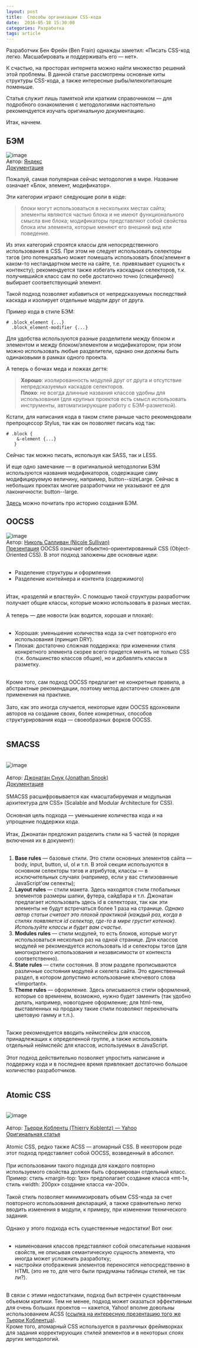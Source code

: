 ```yaml
---
layout: post
title:  Способы организации CSS-кода
date:  2016-05-18 15:30:00
categories: Разработка
tags: article
---
```


Разработчик Бен Фрейн (Ben Frain) однажды заметил: «Писать CSS-код легко. Масшабировать и поддерживать его — нет».

К счастью, на просторах интернета можно найти множество решений этой проблемы. В данной статье рассмотрены основные киты структуры CSS-кода, а также интересные рыбы/млекопитающие поменьше.

Статья служит лишь памяткой или кратким справочником — для подробного ознакомления с методологиями настоятельно рекомендуется изучать оригинальную документацию.

Итак, начнем.<br>
<h2>БЭМ</h2>
<img src="https://habrastorage.org/files/dc4/809/03a/dc480903af774eab9370c85e50c8ac72.png" alt="image"/><br/>
Автор: <a href="https://ru.bem.info/authors/">Яндекс</a><br>
<a href="https://ru.bem.info/">Документация</a>

Пожалуй, самая популярная сейчас методология в мире. Название означает «Блок, элемент, модификатор». 

Эти категории играют следующие роли в коде:

> блоки могут использоваться в нескольких местах сайта;
> элементы являются частью блока и не имеют функционального смысла вне блока;
> модификаторы представляют собой свойства блока или элемента, которые меняют его внешний вид или поведение.

Из этих категорий строятся классы для непосредственного использования в CSS. При этом не следует использовать селекторы тэгов (это потенциально может помешать использовать блок/элемент в каком-то нестандартном месте на сайте, т.е. привязывает сущность к контексту); рекомендуется также избегать каскадных селекторов, т.к. получившийся класс сам по себе достаточно точно (специфично) выбирает соответствующий элемент.

Такой подход позволяет избавиться от непредсказуемых последствий каскада и изолирует отдельные модули друг от друга.

Пример кода в стиле БЭМ:

    # .block_element {...}
      .block_element-modifier {...}
     
Для удобства используются разные разделители между блоком и элементом и между блоком/элементом и модификатором; при этом можно использовать любые разделители, однако они должны быть одинаковыми в рамках одного проекта.

А теперь о бочках меда и ложках дегтя:
> <b>Хорошо</b>: изолированность модулей друг от друга и отсутствие непредсказуемых каскадов селекторов.<br>
> <b>Плохо</b>: не всегда длинные названия классов удобны для использования (для крупных проектов есть смысл использовать инструменты, автоматизирующие работу с БЭМ-разметкой).

Кстати, для написания кода в таком стиле раньше часто рекомендовали препроцессор Stylus, так как он позволяет писать код так:

    # .block {
        &-element {...}
       }

Сейчас так можно писать, используя как SASS, так и LESS.

И еще одно замечание — в оригинальной методологии БЭМ используются названия модификаторов, содержащие саму модифицируемую величину, например, button--sizeLarge. Сейчас в небольших проектах многие разработчики не указывают ее для лаконичности: button--large.

<a href="https://ru.bem.info/forum/-147/">Здесь</a> можно почитать про историю создания БЭМ.

<h2>OOCSS</h2>
<img src="https://habrastorage.org/files/466/3e3/813/4663e38131c24db99aa009b4a55d3235.png" alt="image"/><br/>
Автор: <a href="http://www.stubbornella.org/content/nicole-sullivan/">Николь Салливан (Nicole Sullivan)</a><br>
<a href="http://www.slideshare.net/stubbornella/object-oriented-css">Презентация</a>
OOCSS означает объектно-ориентированный CSS (Object-Oriented CSS). В этот подход заложены две основные идеи:<br/>
<br/>
<ul>
<li>Разделение структуры и оформления</li>
<li>Разделение контейнера и контента (содержимого)</li>
</ul><br/>
Итак, «разделяй и властвуй». С помощью такой структуры разработчик получает общие классы, которые можно использовать в разных местах.<br/>
<br/>
А теперь — две новости (как водится, хорошая и плохая):<br/>
<br/>
<ul>
<li>Хорошая: уменьшение количества кода за счет повторного его использования (принцип DRY).</li>
<li>Плохая: достаточно сложная поддержка: при изменении стиля конкретного элемента скорее всего придется менять не только CSS (т.к. большинство классов общие), но и добавлять классы в разметку.</li>
</ul><br/>
Кроме того, сам подход OOCSS предлагает не конкретные правила, а абстрактные рекомендации, поэтому метод достаточно сложен для применения на практике. <br/>
<br/>
Зато, как это иногда случается, некоторые идеи OOCSS вдохновили авторов на создание своих, более конкретных, способов структурирования кода — своеобразных форков OOCSS.<br/>
<a name="smacss"></a><br/>
<h2>SMACSS</h2><br/>
<img src="https://habrastorage.org/files/4dc/24a/8dc/4dc24a8dc3fb4e758adf89af4f73f66c.png" alt="image"/><br/>
<br/>
Автор: <a href="https://smacss.com/book/about">Джонатан Снук (Jonathan Snook)</a><br/>
<a href="https://smacss.com/">Документация</a><br/>
<br/>
SMACSS расшифровывается как «масштабируемая и модульная архитектура для CSS» (Scalable and Modular Architecture for CSS). <br/>
<br/>
Основная цель подхода — уменьшение количества кода и на упрощение поддержки кода. <br/>
<br/>
Итак, Джонатан предложил разделить стили на 5 частей (в порядке включения их в документ):<br/>
<br/>
<ol>
<li><b>Base rules</b> — базовые стили. Это стили основных элементов сайта — body, input, button, ul, ol и т.п. В этой секции используются в основном селекторы тэгов и атрибутов, классы — в исключительных случаях (например, если у вас стилизованные JavaScript’ом селекты);</li>
<li><b>Layout rules</b> — стили макета. Здесь находятся стили глобальных элементов размеры шапки, футера, сайдбара и т.п. Джонатан предлагает использовать здесь id в селекторах, так как эти элементы не будут встречаться более 1 раза на странице. <i>Однако автор статьи считает это плохой практикой (каждый раз, когда в стилях появляется id селектор, где-то в мире грустит котенок). Используйте классы и будет вам счастье.</i></li>
<li><b>Modules rules</b> — стили модулей, то есть блоков, которые могут использоваться несколько раз на одной странице. Для классов модулей не рекомендуется использовать id и селекторы тэгов (для многократного использования и независимости от контекста соответственно).</li>
<li><b>State rules</b> — стили состояния. В этом разделе прописываются различные состояния модулей и скелета сайта. Это единственный раздел, в котором допустимо использование ключевого слова «!important».</li>
<li><b>Theme rules</b> — оформление. Здесь описываются стили оформлений, которые со временем, возможно, нужно будет заменить (так удобно делать, например, новогоднее оформление; для html-тем, выставленных на продажу такие стили позволяют переключать цветовую гамму и т.п.).</li>
</ol><br/>
Также рекомендуется вводить неймспейсы для классов, принадлежащих к определенной группе, а также использовать отдельный неймспейс для классов, используемых в JavaScript.<br/>
<br/>
Этот подход действительно позволяет упростить написание и поддержку кода и в последнее время привлекает достаточно большое количество разработчиков.<br/>
<a name="atomic"></a><br/>
<h2>Atomic CSS</h2><br/>
<img src="https://habrastorage.org/files/b93/1f4/75b/b931f475b0984db391f1ae5cad45bced.png" alt="image"/><br/>
<br/>
Автор: <a href="https://twitter.com/thierrykoblentz">Тьерри Коблентц (Thierry Koblentz) — Yahoo</a><br/>
<a href="http://www.smashingmagazine.com/2013/10/21/challenging-css-best-practices-atomic-approach/">Оригинальная статья</a><br/>
<br/>
Atomic CSS, редко также ACSS — атомарный CSS. В некотором роде этот подход представляет собой OOCSS, возведенный в абсолют. <br/>
<br/>
При использовании такого подхода для каждого повторно используемого свойства должен быть сформирован отдельный класс. Пример: стиль «margin-top: 1px» предполагает создание класса «mt-1», стиль «width: 200px» создание класса «w-200». <br/>
<br/>
Такой стиль позволяет минимизировать объем CSS-кода за счет повторного использования деклараций, а также сравнительно легко вводить изменения в модули, к примеру, при изменении технического задания.<br/>
<br/>
Однако у этого подхода есть существенные недостатки! Вот они:<br/>
<br/>
<ul>
<li>наименования классов представляют собой описательные названия свойств, не описывая семантическую сущность элемента, что иногда может усложнить разработку;</li>
<li>настройки отображения элементов переносятся непосредственно в HTML (это не то, для чего были придуманы таблицы стилей, не так ли?).</li>
</ul><br/>
В связи с этими недостатками, подход был встречен существенным объемом критики. Тем не менее, подход может оказаться эффективным для очень больших проектов — кажется, Yahoo! вполне довольны использованием ACSS (<a href="https://www.haikudeck.com/atomic-css-science-and-technology-presentation-dJ0xlFjhBQ#">ссылка на интересную презентацию того же Тьерри Коблентца</a>).<br/>
Кроме того, атомарный CSS используется в различных фреймворках для задания корректирующих стилей элементов и в некоторых слоях других методологий. <br/>
<br/>


































